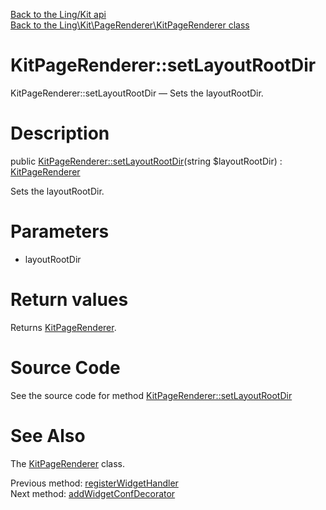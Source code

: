 [Back to the Ling/Kit api](https://github.com/lingtalfi/Kit/blob/master/doc/api/Ling/Kit.md)<br>
[Back to the Ling\Kit\PageRenderer\KitPageRenderer class](https://github.com/lingtalfi/Kit/blob/master/doc/api/Ling/Kit/PageRenderer/KitPageRenderer.md)


KitPageRenderer::setLayoutRootDir
================



KitPageRenderer::setLayoutRootDir — Sets the layoutRootDir.




Description
================


public [KitPageRenderer::setLayoutRootDir](https://github.com/lingtalfi/Kit/blob/master/doc/api/Ling/Kit/PageRenderer/KitPageRenderer/setLayoutRootDir.md)(string $layoutRootDir) : [KitPageRenderer](https://github.com/lingtalfi/Kit/blob/master/doc/api/Ling/Kit/PageRenderer/KitPageRenderer.md)




Sets the layoutRootDir.




Parameters
================


- layoutRootDir

    


Return values
================

Returns [KitPageRenderer](https://github.com/lingtalfi/Kit/blob/master/doc/api/Ling/Kit/PageRenderer/KitPageRenderer.md).








Source Code
===========
See the source code for method [KitPageRenderer::setLayoutRootDir](https://github.com/lingtalfi/Kit/blob/master/PageRenderer/KitPageRenderer.php#L195-L199)


See Also
================

The [KitPageRenderer](https://github.com/lingtalfi/Kit/blob/master/doc/api/Ling/Kit/PageRenderer/KitPageRenderer.md) class.

Previous method: [registerWidgetHandler](https://github.com/lingtalfi/Kit/blob/master/doc/api/Ling/Kit/PageRenderer/KitPageRenderer/registerWidgetHandler.md)<br>Next method: [addWidgetConfDecorator](https://github.com/lingtalfi/Kit/blob/master/doc/api/Ling/Kit/PageRenderer/KitPageRenderer/addWidgetConfDecorator.md)<br>

